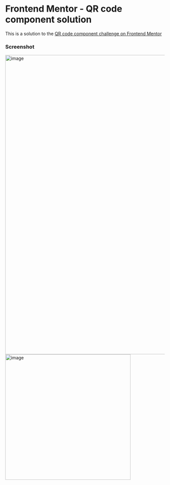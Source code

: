 # Frontend Mentor - QR code component solution

This is a solution to the [QR code component challenge on Frontend Mentor](https://www.frontendmentor.io/challenges/qr-code-component-iux_sIO_H)

### Screenshot

<img width="945" alt="image" src="https://user-images.githubusercontent.com/70788534/183237674-161eabaa-1bfd-4a1a-93f3-5ee280814326.png">

<img width="396" alt="image" src="https://user-images.githubusercontent.com/70788534/183237737-a7e027e6-7233-484c-b6c8-8ac14079ec7b.png">
